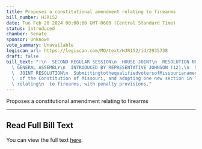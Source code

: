 ```yaml
---
title: Proposes a constitutional amendment relating to firearms
bill_number: HJR152
date: Tue Feb 20 2024 00:00:00 GMT-0600 (Central Standard Time)
status: Introduced
chamber: Senate
sponsor: Unknown
vote_summary: Unavailable
legiscan_url: https://legiscan.com/MO/text/HJR152/id/2935738
draft: false
bill_text: "|\n  SECOND REGULAR SESSION\n  HOUSE JOINT\n  RESOLUTION NO. 152\n  102ND\
  \ GENERAL ASSEMBLY\n  INTRODUCED BY REPRESENTATIVE JOHNSON (12).\n  5749H.01I DANARADEMANMILLER,ChiefClerk\n\
  \  JOINT RESOLUTION\n  SubmittingtothequalifiedvotersofMissourianamendmentrepealingSection23ofArticleI\n\
  \  of the Constitution of Missouri, and adopting one new section in lieu thereof\
  \ relating\n  to firearms, with penalty provisions."
---
```

Proposes a constitutional amendment relating to firearms

---

## Read Full Bill Text

You can view the full text [here](https://legiscan.com/MO/text/HJR152/id/2935738).
